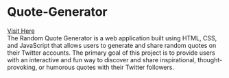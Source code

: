 # Quote-Generator
<a href="https://yogesh9389.github.io/Quote-Generator/">Visit Here</a><br/>
The Random Quote Generator is a web application built using HTML, CSS, and JavaScript that allows users to generate and share random quotes on their Twitter accounts. The primary goal of this project is to provide users with an interactive and fun way to discover and share inspirational, thought-provoking, or humorous quotes with their Twitter followers.
